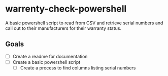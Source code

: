 # warrenty-check-powershell
A basic powershell script to read from CSV and retrieve serial numbers and call out to their manufacturers for their warranty status. 

## Goals
- [ ] Create a readme for documentation
- [ ] Create a basic powershell script
  - [ ] Create a process to find columns listing serial numbers
